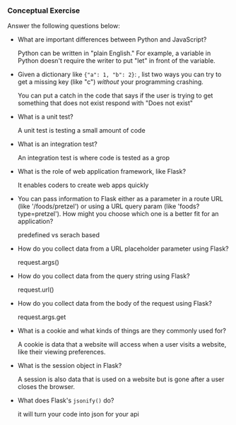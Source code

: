 ### Conceptual Exercise

Answer the following questions below:

- What are important differences between Python and JavaScript?

  Python can be written in "plain English."  For example, a variable in Python doesn't require the writer to put "let" in front of the variable.

- Given a dictionary like ``{"a": 1, "b": 2}``: , list two ways you
  can try to get a missing key (like "c") *without* your programming
  crashing.
  
  You can put a catch in the code that says if the user is trying to get something that does not exist respond with "Does not exist"

- What is a unit test?

  A unit test is testing a small amount of code

- What is an integration test?
  
  An integration test is where code is tested as a grop

- What is the role of web application framework, like Flask?

  It enables coders to create web apps quickly

- You can pass information to Flask either as a parameter in a route URL
  (like '/foods/pretzel') or using a URL query param (like
  'foods?type=pretzel'). How might you choose which one is a better fit
  for an application?

  predefined vs serach based

- How do you collect data from a URL placeholder parameter using Flask?

  request.args()

- How do you collect data from the query string using Flask?

  request.url()

- How do you collect data from the body of the request using Flask?

  request.args.get

- What is a cookie and what kinds of things are they commonly used for?

   A cookie is data that a website will access when a user visits a website, like their viewing preferences.

- What is the session object in Flask?

   A session is also data that is used on a website but is gone after a user closes the browser.

- What does Flask's `jsonify()` do?

   it will turn your code into json for your api
